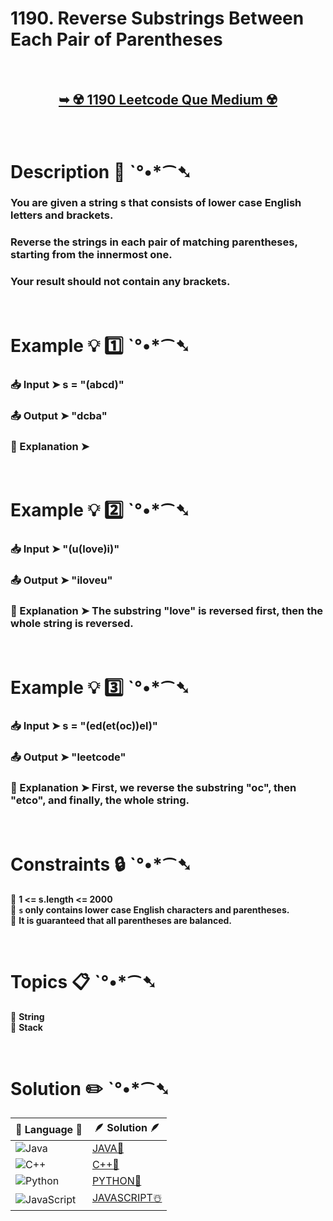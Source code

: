 # 1190. Reverse Substrings Between Each Pair of Parentheses

</br>

<h2 align="center"> 

<a href="https://leetcode.com/problems/reverse-substrings-between-each-pair-of-parentheses/description/?envType=daily-question&envId=2024-07-11"><strong>➥ ☢️ 1190 Leetcode Que Medium ☢️ </strong></a>
</h2>

</br>

# Description 📜 ˋ°•*⁀➷

### You are given a string s that consists of lower case English letters and brackets.

### Reverse the strings in each pair of matching parentheses, starting from the innermost one.

### Your result should not contain any brackets.



</br>

# Example 💡 1️⃣ ˋ°•*⁀➷

  ### 📥 Input  ➤  s = "(abcd)"

  ### 📤 Output  ➤ "dcba"

  ### 🔦 Explanation  ➤ 

</br>

# Example 💡 2️⃣ ˋ°•*⁀➷

  ### 📥 Input ➤ "(u(love)i)"

  ### 📤 Output  ➤ "iloveu"

  ### 🔦 Explanation ➤  The substring "love" is reversed first, then the whole string is reversed.


</br>

# Example 💡 3️⃣ ˋ°•*⁀➷

  ### 📥 Input ➤  s = "(ed(et(oc))el)"

  ### 📤 Output  ➤ "leetcode"

  ### 🔦 Explanation  ➤ First, we reverse the substring "oc", then "etco", and finally, the whole string.

</br>

# Constraints 🔒 ˋ°•*⁀➷

🔹 **1 <= s.length <= 2000** </br>
🔹 **`s` only contains lower case English characters and parentheses.** </br>
🔹 **It is guaranteed that all parentheses are balanced.** </br>

</br>

# Topics 📋 ˋ°•*⁀➷

🔸 **String**  </br>
🔸 **Stack**  </br>


</br>

# Solution ✏️ ˋ°•*⁀➷

| 📒 Language 📒  | 🪶 Solution 🪶 |
| ------------- | ------------- |
|  ![Java](https://img.shields.io/badge/java-%23ED8B00.svg?style=for-the-badge&logo=openjdk&logoColor=white)  | [JAVA🍁]() |
|  ![C++](https://img.shields.io/badge/c++-%2300599C.svg?style=for-the-badge&logo=c%2B%2B&logoColor=white)  | [C++🎲]()  |
|  ![Python](https://img.shields.io/badge/python-3670A0?style=for-the-badge&logo=python&logoColor=ffdd54)    | [PYTHON🍰]() |
| ![JavaScript](https://img.shields.io/badge/javascript-%23323330.svg?style=for-the-badge&logo=javascript&logoColor=%23F7DF1E)   | [JAVASCRIPT☃️]() |


